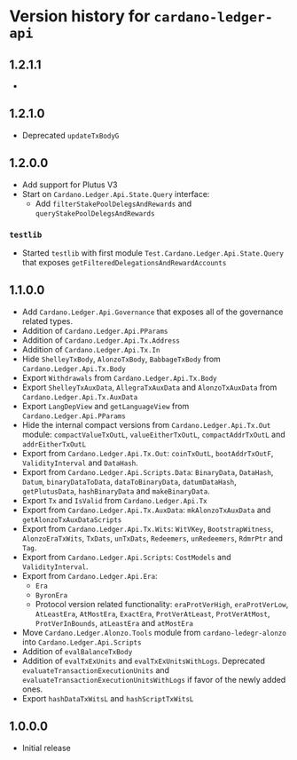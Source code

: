 # Version history for `cardano-ledger-api`

## 1.2.1.1

*

## 1.2.1.0

* Deprecated `updateTxBodyG`

## 1.2.0.0

* Add support for Plutus V3
* Start on `Cardano.Ledger.Api.State.Query` interface:
  * Add `filterStakePoolDelegsAndRewards` and `queryStakePoolDelegsAndRewards`

### `testlib`

* Started `testlib` with first module `Test.Cardano.Ledger.Api.State.Query` that exposes
  `getFilteredDelegationsAndRewardAccounts`

## 1.1.0.0

* Add `Cardano.Ledger.Api.Governance` that exposes all of the governance related types.
* Addition of `Cardano.Ledger.Api.PParams`
* Addition of `Cardano.Ledger.Api.Tx.Address`
* Addition of `Cardano.Ledger.Api.Tx.In`
* Hide `ShelleyTxBody`, `AlonzoTxBody`, `BabbageTxBody` from `Cardano.Ledger.Api.Tx.Body`
* Export `Withdrawals` from `Cardano.Ledger.Api.Tx.Body`
* Export `ShelleyTxAuxData`, `AllegraTxAuxData` and `AlonzoTxAuxData` from
  `Cardano.Ledger.Api.Tx.AuxData`
* Export `LangDepView` and `getLanguageView` from `Cardano.Ledger.Api.PParams`
* Hide the internal compact versions from `Cardano.Ledger.Api.Tx.Out` module:
  `compactValueTxOutL`, `valueEitherTxOutL`, `compactAddrTxOutL` and `addrEitherTxOutL`
* Export from `Cardano.Ledger.Api.Tx.Out`: `coinTxOutL`, `bootAddrTxOutF`,
  `ValidityInterval` and `DataHash`.
* Export from `Cardano.Ledger.Api.Scripts.Data`: `BinaryData`, `DataHash`, `Datum`,
  `binaryDataToData`, `dataToBinaryData`, `datumDataHash`, `getPlutusData`,
  `hashBinaryData` and `makeBinaryData`.
* Export `Tx` and `IsValid` from `Cardano.Ledger.Api.Tx`
* Export from `Cardano.Ledger.Api.Tx.AuxData`: `mkAlonzoTxAuxData` and `getAlonzoTxAuxDataScripts`
* Export from `Cardano.Ledger.Api.Tx.Wits`: `WitVKey`, `BootstrapWitness`,
  `AlonzoEraTxWits`, `TxDats`, `unTxDats`, `Redeemers`, `unRedeemers`, `RdmrPtr` and
  `Tag`.
* Export from `Cardano.Ledger.Api.Scripts`: `CostModels` and `ValidityInterval`.
* Export from `Cardano.Ledger.Api.Era`:
  * `Era`
  * `ByronEra`
  * Protocol version related functionality: `eraProtVerHigh`, `eraProtVerLow`,
    `AtLeastEra`, `AtMostEra`, `ExactEra`, `ProtVerAtLeast`, `ProtVerAtMost`,
    `ProtVerInBounds`, `atLeastEra` and `atMostEra`
* Move `Cardano.Ledger.Alonzo.Tools` module from `cardano-ledegr-alonzo` into
  `Cardano.Ledger.Api.Scripts`
* Addition of `evalBalanceTxBody`
* Addition of `evalTxExUnits` and `evalTxExUnitsWithLogs`. Deprecated
  `evaluateTransactionExecutionUnits` and `evaluateTransactionExecutionUnitsWithLogs` if
  favor of the newly added ones.
* Export `hashDataTxWitsL` and `hashScriptTxWitsL`

## 1.0.0.0

* Initial release
